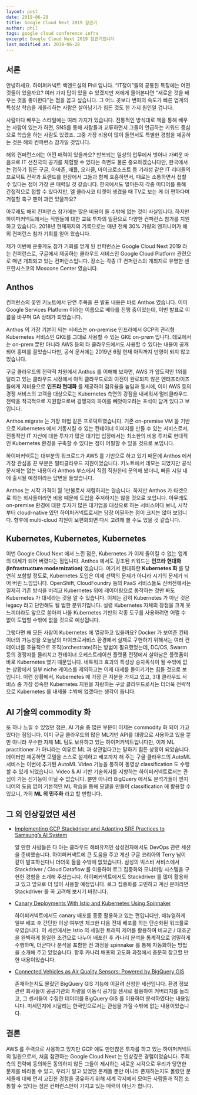 ```yaml
---
layout: post
date: 2019-06-28
title: Google Cloud Next 2019 참관기
author: phil
tags: google cloud conference infra
excerpt: Google Cloud Next 2019 참관기입니다
last_modified_at: 2019-06-28
---
```



## 서론
안녕하세요. 하이퍼커넥트 백엔드실의 Phil 입니다.
“IT쟁이”들의 공통된 특징에는 어떤 것들이 있을까요? 여러 가지 답이 있을 수 있겠지만 저에게 물어본다면 “새로운 것을 배우는 것을 좋아한다”는 점을 꼽고 싶습니다. 그 어느 곳보다 변화의 속도가 빠른 업계의 특성상 학습을 게을리하는 사람은 살아남기가 힘든 것도 한 가지 원인일 겁니다.

사람마다 배우는 스타일에는 여러 가지가 있습니다. 전통적인 방식대로 책을 통해 배우는 사람이 있는가 하면, SNS를 통해 사람들과 교류하면서 그들이 언급하는 키워드 중심으로 학습을 하는 사람도 있겠죠. 
그중 가장 비용이 많이 들면서도 특별한 경험을 제공하는 것은 해외 컨퍼런스 참가일 것입니다.

해외 컨퍼런스에는 어떤 매력이 있을까요? 반복되는 일상의 업무에서 벗어나 가벼운 마음으로 IT 선진국의 공기를 체험할 수 있다는 측면도 물론 중요하겠습니다만, 한국에서는 접하기 힘든 구글, 아마존, 애플, 오라클, 마이크로소프트 등 기라성 같은 IT 리더들의 프로덕트 전략과 트렌드를 현장에서 그들과 함께 호흡하면서, 때로는 소통하면서 접할 수 있다는 점이 가장 큰 매력일 것 같습니다. 한국에서도 얼마든지 각종 미디어를 통해 간접적으로 접할 수 있다지만, 엘 클라시코 티켓이 생겼을 때 TV로 보는 게 더 편하다며 거절할 축구 팬이 과연 있을까요?

아무래도 해외 컨퍼런스 참가에는 많은 비용이 들 수밖에 없는 것이 사실입니다. 하지만 하이퍼커넥트에서는 직원들에 대한 교육 투자의 일환으로 다양한 컨퍼런스 참가를 지원하고 있습니다. 2018년 현재까지의 기록으로는 매년 전체 30% 가량의 엔지니어가 해외 컨퍼런스 참가 기회를 얻어 왔습니다.

제가 이번에 운좋게도 참가 기회를 얻게 된 컨퍼런스는 Google Cloud Next 2019 라는 컨퍼런스로, 구글에서 제공하는 클라우드 서비스인 Google Cloud Platform 관련으로 매년 개최되고 있는 컨퍼런스입니다. 장소는 각종 IT 컨퍼런스의 개최지로 유명한 샌프란시스코의 Moscone Center 였습니다.

## Anthos
컨퍼런스의 꽃인 키노트에서 단연 주목을 끈 발표 내용은 바로 Anthos 였습니다. 이미 Google Services Platform 이라는 이름으로 베타를 진행 중이었는데, 이번 발표로 이름을 바꾸며 GA 상태가 되었습니다.

Anthos 의 가장 기본이 되는 서비스는 on-premise 인프라에서 GCP의 관리형  Kubernetes 서비스인 GKE를 그대로 사용할 수 있는 GKE on-prem 입니다. 데모에서는 on-prem 뿐만 아니라 AWS 등의 타 클라우드에서도 사용할 수 있다는 내용이 공개되어 흥미를 끌었습니다만, 공식 문서에는 2019년 6월 현재 아직까지 반영이 되지 않고 있습니다.

구글 클라우드의 전략적 차원에서 Anthos 를 이해해 보자면, AWS 가 압도적인 1위를 달리고 있는 클라우드 시장에서 아직 클라우드로의 이전이 완료되지 않은 엔터프라이즈들에게 저비용으로 **인프라 현대화** 를 제공하여 점유율을 높임과 동시에, 이미 AWS 등의 경쟁 서비스의 고객을 대상으로는 Kubernetes 측면의 강점을 내세워서 멀티클라우드 전략을 적극적으로 지원함으로써 경쟁자의 파이를 빼앗아오려는 포석이 담겨 있다고 보입니다.

Anthos migrate 는 가장 마법 같은 프로덕트였습니다. 기존 on-premise VM 을 기반으로 Kubernetes 에서 기동시킬 수 있는 컨테이너 이미지를 만들 수 있는 서비스로서, 전통적인 IT 자산에 대한 투자가 많은 대기업 입장에서는 최소한의 비용 투자로 현대적인 Kubernetes 환경을 구축할 수 있다는 점이 어필할 수 있을 것으로 보입니다.

하이퍼커넥트는 대부분의 워크로드가 AWS 를 기반으로 하고 있기 때문에 Anthos 에서 가장 관심을 끈 부분은 멀티클라우드 지원이었습니다. 키노트에서 데모는 되었지만 공식 문서에는 없는 내용이라 Anthos 부스에서 직접 직원한테 문의해 봤더니, 빠른 시일 내에 출시될 예정이라는 답변을 들었습니다.

Anthos 는 시작 가격이 월 1만불로서 저렴하지는 않습니다. 하지만 Anthos 가 타겟으로 하는 회사들이라면 비용 때문에 도입을 주저하지는 않을 것으로 보입니다.
아무래도 on-premise 환경에 대한 투자가 많은 대기업을 대상으로 하는 서비스이다 보니, 시작부터 cloud-native 였던 하이퍼커넥트로서는 당장 어필하는 점이 크지는 않아 보입니다. 향후에 multi-cloud 지원이 보편화되면 다시 고려해 볼 수도 있을 것 같습니다.


## Kubernetes, Kubernetes, Kubernetes
이번 Google Cloud Next 에서 느낀 점은, Kubernetes 가 이제 돌이킬 수 없는 업계의 대세가 되어 버렸다는 점입니다. Anthos 에서도 강조된 키워드는 **인프라 현대화(Infrastructure modernization)** 였습니다. 여기서 현대화란 **Kubernetes 화** 를 당연히 포함할 정도로, Kubernetes 도입은 이제 선택의 문제가 아니라 시기의 문제가 되어 버린 느낌입니다. OpenShift, CloudFoundry 등의 PaaS 서비스들도 신버전에서는 일제히 기존 방식을 버리고 Kubernetes 위에 레이어링으로 동작하는 것만 봐도 Kubernetes 가 대세라는 것을 알 수 있습니다. 이제는 감히 Kubernetes 가 아닌 것은 legacy 라고 단언해도 될 법한 분위기입니다. 설령 Kubernetes 자체의 장점을 크게 못 느끼더라도 앞으로 쏟아져 나올 Kubernetes 기반의 각종 도구를 사용하려면 어쩔 수 없이 도입할 수밖에 없을 것으로 예상됩니다.

그렇다면 왜 모든 사람이 Kubernetes 에 열광하고 있을까요? Docker 가 보여준 컨테이너의 가능성을 오늘날의 마이크로서비스 환경에서 실제로 구현하기 위해서는 여러 컨테이너를 효율적으로 조직(orchestrate)하는 방법이 필요했었는데, DC/OS, Swarm 등의 경쟁자를 물리치고 컨테이너 오케스트레이션 플랫폼 전쟁에서 살아남은 플랫폼이 바로 Kubernetes 였기 때문입니다. 네트워크 효과의 특성상 승자독식이 될 수밖에 없는 상황에서 일부 niche 케이스를 제외하고는 이제 대세를 돌이키기는 힘들 것으로 보입니다.
이런 상황에서, Kubernetes 에 가장 큰 지분을 가지고 있고, 3대 클라우드 서비스 중 가장 성숙한 Kubernetes 지원을 자랑하는 구글 클라우드로서는 더더욱 전략적으로 Kubernetes 를 내세울 수밖에 없겠다는 생각이 듭니다.


## AI 기술의 commodity 화
또 하나 느낄 수 있었던 점은, AI 기술 중 많은 부분이 이제는 commodity 화 되어 가고 있다는 점입니다. 이미 구글 클라우드의 많은 ML기반 API를 대량으로 사용하고 있을 뿐만 아니라 우수한 자체 ML 팀도 보유하고 있는 하이퍼커넥트입니다만, 이제 ML practitioner 가 아니라는 이유로 ML 과 상관없다고는 말하기 힘든 상황이 되었습니다. 데이터만 제공하면 모델을 스스로 설계하고 배포까지 해 주는 구글 클라우드의 AutoML 서비스는 이번에 추가된 AutoML Video 기능을 통하여 동영상 classification 도 수행할 수 있게 되었습니다. Video & AI 기반 기술회사를 지향하는 하이퍼커넥트로서는 관심이 가는 신기능이 아닐 수 없습니다. 뿐만 아니라 BigQuery 에서도 분석가들이 엔지니어의 도움 없이 기본적인 ML 학습을 통해 모델을 만들어 classification 에 활용할 수 있으니, 가히 **ML 의 민주화** 라고 할 만합니다.

## 그 외 인상깊었던 세션
* [Implementing GCP Stackdriver and Adapting SRE Practices to Samsung’s AI System](https://www.youtube.com/watch?v=45UoGDxuwto)

    알 만한 사람들은 다 아는 클라우드 헤비유저인  삼성전자에서도 DevOps 관련 세션을 준비했습니다. 하이퍼커넥트에 큰 도움을 주고 계신 구글 코리아의 Terry 님이 같이 발표하신다니 더더욱 들을 수밖에 없었습니다.  삼성의 빅스비 서비스에서 Stackdriver / Cloud Dataflow 를 이용하여 로그 집중화와 모니터링 시스템을 구현한 경험을 소개해 주셨습니다. 하이퍼커넥트에서도 Stackdriver 를 많이 활용하고 있고 앞으로 더 많이 사용할 예정입니다. 로그 집중화를 고민하고 계신 분이라면 Stackdriver 를 꼭 고려해 보시기 바랍니다.

* [Canary Deployments With Istio and Kubernetes Using Spinnaker](https://www.youtube.com/watch?v=CmZWau04ZS4)

    하이퍼커넥트에서도 canary 배포를 종종 활용하고 있는 편입니다만, 매뉴얼하게 일부 배포 후 간단한 이상 여부만 체크한 다음 전체 배포를 하는 단순화된 워크플로우였습니다. 이 세션에서는 Istio 의 세밀한 트래픽 제어를 활용하여 비교군 / 대조군을 완벽하게 동일한 조건으로 나누어 배포한 후 카나리 분석을 통계적으로 엄밀하게 수행하며, 더군다나 분석을 포함한 전 과정을 spinnaker 를 통해 자동화하는 방법을 소개해 주고 있었습니다. 향후 카나리 배포의 고도화 과정에서 충분히 참고할 만한 내용이었습니다.
    
* [Connected Vehicles as Air Quality Sensors: Powered by BigQuery GIS](https://www.youtube.com/watch?v=jzHvVw_XDIU)

    존재하는지도 몰랐던 BigQuery GIS 기능에 이끌려 신청한 세션입니다. 환경 정보 관련 회사들이 공공기관의 차량을 이동식 공기질 센서로 활용하여 커버리지를 늘리고, 그 센서들이 수집한 데이터를 BigQuery GIS 를 이용하여 분석하였다는 내용입니다. 미세먼지에 시달리는 한국인으로서는 관심을 가질 수밖에 없는 내용이었습니다.

## 결론
AWS 를 주력으로 사용하고 있지만 GCP 에도 만만찮은 투자를 하고 있는 하이퍼커넥트의 일원으로서, 처음 참관하는 Google Cloud Next 는 인상깊은 경험이었습니다. 주최측의 전략에 동의하든 동의하지 않든 그들이 제시하는 새로운 시각으로 우리가 당면한 문제를 바라볼 수 있고, 우리가 알고 있었던 문제들 뿐만 아니라 존재하는지도 몰랐던 문제들에 대해 먼저 고민한 경험을 공유하기 위해 세계 각지에서 모여든 사람들과 직접 소통할 수 있다는 점은 컨퍼런스만이 가지고 있는 매력이 아닌가 합니다.
